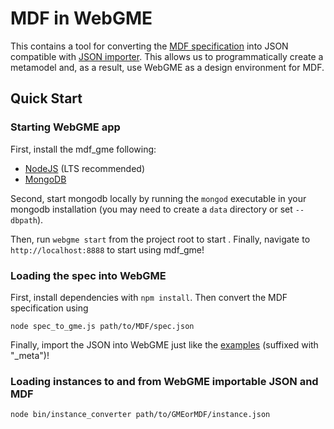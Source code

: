 # MDF in WebGME
This contains a tool for converting the [MDF specification](https://github.com/ModECI/MDF/blob/documentation/docs/MDF_specification.json) into JSON compatible with [JSON importer](https://github.com/deepforge-dev/webgme-json-importer/tree/master/src/common). This allows us to programmatically create a metamodel and, as a result, use WebGME as a design environment for MDF.

## Quick Start

### Starting WebGME app
First, install the mdf_gme following:
- [NodeJS](https://nodejs.org/en/) (LTS recommended)
- [MongoDB](https://www.mongodb.com/)

Second, start mongodb locally by running the `mongod` executable in your mongodb installation (you may need to create a `data` directory or set `--dbpath`).

Then, run `webgme start` from the project root to start . Finally, navigate to `http://localhost:8888` to start using mdf_gme!

### Loading the spec into WebGME
First, install dependencies with `npm install`. Then convert the MDF specification using
```
node spec_to_gme.js path/to/MDF/spec.json
```

Finally, import the JSON into WebGME just like the [examples](https://github.com/deepforge-dev/webgme-json-importer/tree/master/examples) (suffixed with "\_meta")!

### Loading instances to and from WebGME importable JSON and MDF
```
node bin/instance_converter path/to/GMEorMDF/instance.json
```
